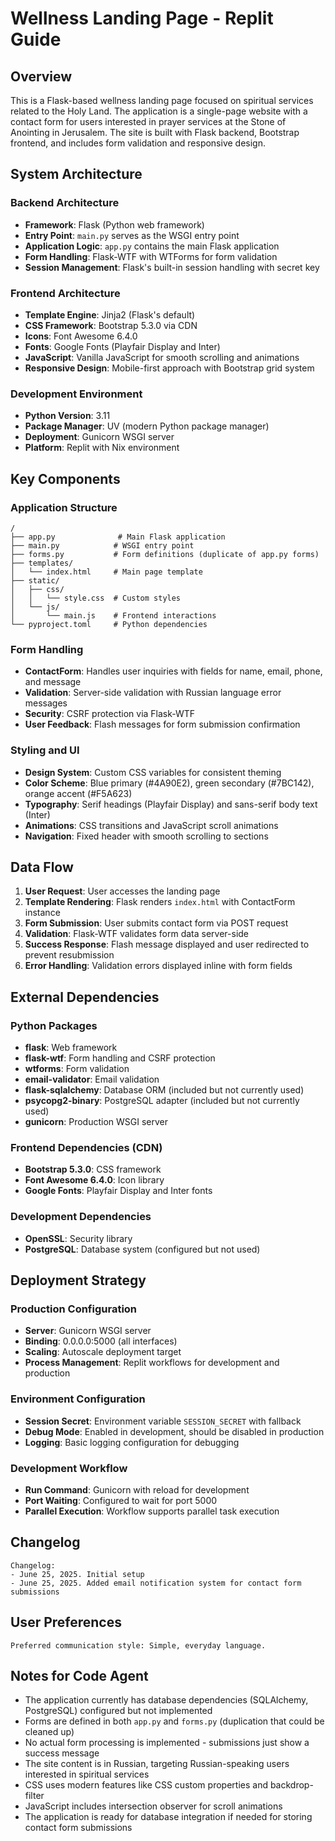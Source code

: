 # Wellness Landing Page - Replit Guide

## Overview

This is a Flask-based wellness landing page focused on spiritual services related to the Holy Land. The application is a single-page website with a contact form for users interested in prayer services at the Stone of Anointing in Jerusalem. The site is built with Flask backend, Bootstrap frontend, and includes form validation and responsive design.

## System Architecture

### Backend Architecture
- **Framework**: Flask (Python web framework)
- **Entry Point**: `main.py` serves as the WSGI entry point
- **Application Logic**: `app.py` contains the main Flask application
- **Form Handling**: Flask-WTF with WTForms for form validation
- **Session Management**: Flask's built-in session handling with secret key

### Frontend Architecture
- **Template Engine**: Jinja2 (Flask's default)
- **CSS Framework**: Bootstrap 5.3.0 via CDN
- **Icons**: Font Awesome 6.4.0
- **Fonts**: Google Fonts (Playfair Display and Inter)
- **JavaScript**: Vanilla JavaScript for smooth scrolling and animations
- **Responsive Design**: Mobile-first approach with Bootstrap grid system

### Development Environment
- **Python Version**: 3.11
- **Package Manager**: UV (modern Python package manager)
- **Deployment**: Gunicorn WSGI server
- **Platform**: Replit with Nix environment

## Key Components

### Application Structure
```
/
├── app.py              # Main Flask application
├── main.py            # WSGI entry point
├── forms.py           # Form definitions (duplicate of app.py forms)
├── templates/
│   └── index.html     # Main page template
├── static/
│   ├── css/
│   │   └── style.css  # Custom styles
│   └── js/
│       └── main.js    # Frontend interactions
└── pyproject.toml     # Python dependencies
```

### Form Handling
- **ContactForm**: Handles user inquiries with fields for name, email, phone, and message
- **Validation**: Server-side validation with Russian language error messages
- **Security**: CSRF protection via Flask-WTF
- **User Feedback**: Flash messages for form submission confirmation

### Styling and UI
- **Design System**: Custom CSS variables for consistent theming
- **Color Scheme**: Blue primary (#4A90E2), green secondary (#7BC142), orange accent (#F5A623)
- **Typography**: Serif headings (Playfair Display) and sans-serif body text (Inter)
- **Animations**: CSS transitions and JavaScript scroll animations
- **Navigation**: Fixed header with smooth scrolling to sections

## Data Flow

1. **User Request**: User accesses the landing page
2. **Template Rendering**: Flask renders `index.html` with ContactForm instance
3. **Form Submission**: User submits contact form via POST request
4. **Validation**: Flask-WTF validates form data server-side
5. **Success Response**: Flash message displayed and user redirected to prevent resubmission
6. **Error Handling**: Validation errors displayed inline with form fields

## External Dependencies

### Python Packages
- **flask**: Web framework
- **flask-wtf**: Form handling and CSRF protection
- **wtforms**: Form validation
- **email-validator**: Email validation
- **flask-sqlalchemy**: Database ORM (included but not currently used)
- **psycopg2-binary**: PostgreSQL adapter (included but not currently used)
- **gunicorn**: Production WSGI server

### Frontend Dependencies (CDN)
- **Bootstrap 5.3.0**: CSS framework
- **Font Awesome 6.4.0**: Icon library
- **Google Fonts**: Playfair Display and Inter fonts

### Development Dependencies
- **OpenSSL**: Security library
- **PostgreSQL**: Database system (configured but not used)

## Deployment Strategy

### Production Configuration
- **Server**: Gunicorn WSGI server
- **Binding**: 0.0.0.0:5000 (all interfaces)
- **Scaling**: Autoscale deployment target
- **Process Management**: Replit workflows for development and production

### Environment Configuration
- **Session Secret**: Environment variable `SESSION_SECRET` with fallback
- **Debug Mode**: Enabled in development, should be disabled in production
- **Logging**: Basic logging configuration for debugging

### Development Workflow
- **Run Command**: Gunicorn with reload for development
- **Port Waiting**: Configured to wait for port 5000
- **Parallel Execution**: Workflow supports parallel task execution

## Changelog

```
Changelog:
- June 25, 2025. Initial setup
- June 25, 2025. Added email notification system for contact form submissions
```

## User Preferences

```
Preferred communication style: Simple, everyday language.
```

## Notes for Code Agent

- The application currently has database dependencies (SQLAlchemy, PostgreSQL) configured but not implemented
- Forms are defined in both `app.py` and `forms.py` (duplication that could be cleaned up)
- No actual form processing is implemented - submissions just show a success message
- The site content is in Russian, targeting Russian-speaking users interested in spiritual services
- CSS uses modern features like CSS custom properties and backdrop-filter
- JavaScript includes intersection observer for scroll animations
- The application is ready for database integration if needed for storing contact form submissions